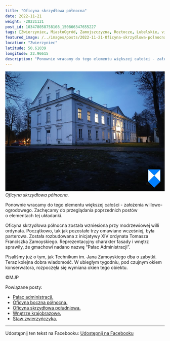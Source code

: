 ```yaml
---
title: "Oficyna skrzydłowa północna"
date: 2022-11-21
weight: -20221121
post_id: 103478058758108_150866347655227
tags: [Zwierzyniec, MiastoOgród, Zamojszczyzna, Roztocze, Lubelskie, villarestituta, turystyka, dziedzictwo, zabytki, krajobrazy]
featured_image: /../images/posts/2022-11-21-Oficyna-skrzydlowa-polnocna.jpg
location: "Zwierzyniec"
latitude: 50.61039
longitude: 22.96615
description: "Ponownie wracamy do tego elementu większej całości - założenia willowo-ogrodowego. Zachęcamy do przeglądania poprzednich postów o elementach tej układ..."
---
```


![Oficyna skrzydłowa północna.](/images/posts/2022-11-21-Oficyna-skrzydlowa-polnocna.jpg)
*Oficyna skrzydłowa północna.*

Ponownie wracamy do tego elementu większej całości - założenia willowo-ogrodowego. Zachęcamy do przeglądania poprzednich postów o elementach tej układanki.

Oficyna skrzydłowa północna została wzniesiona przy modrzewiowej willi ordynata. Początkowo, tak jak pozostałe trzy omawiane wcześniej, była parterowa. Została rozbudowana z inicjatywy XIV ordynata Tomasza Franciszka Zamoyskiego. Reprezentacyjny charakter fasady i wnętrz sprawiły, że gmachowi nadano nazwę “Pałac Administracji”.

Pisaliśmy już o tym, jak Technikum im. Jana Zamoyskiego dba o zabytki. Teraz kolejna dobra wiadomość. W ubiegłym tygodniu, pod czujnym okiem konserwatora, rozpoczęła się wymiana okien tego obiektu.



©MJP

Powiązane posty:
- [Pałac administracji.](/posts/Palac-administracji)
- [Oficyna boczna północna.](/posts/Oficyna-boczna-polnocna)
- [Oficyna skrzydłowa południowa.](/posts/Oficyna-skrzydlowa-poludniowa)
- [Wnętrze krajobrazowe.](/posts/Wnetrze-krajobrazowe)
- [Staw zwierzyńczyka.](/posts/Staw-zwierzynczyka)


---

Udostępnij ten tekst na Facebooku:
[Udostępnij na Facebooku](https://www.facebook.com/sharer/sharer.php?u=https://stowarzyszeniewachniewskiej.pl/posts/Oficyna-skrzydlowa-polnocna)

<script type="application/ld+json">
{
  "@context": "https://schema.org",
  "@type": "BlogPosting",
  "headline": "Oficyna skrzydłowa północna.",
  "datePublished": "2022-11-21",
  "dateModified": "2022-11-21",
  "author": {
    "@type": "Person",
    "name": "Michał Jan Patyk"
  },
  "publisher": {
    "@type": "Organization",
    "name": "Stowarzyszenie im. Aleksandry Wachniewskiej",
    "logo": {
      "@type": "ImageObject",
      "url": "https://stowarzyszeniewachniewskiej.pl/images/logo/logo.svg"
    }
  },
  "mainEntityOfPage": {
    "@type": "WebPage",
    "@id": "https://stowarzyszeniewachniewskiej.pl/posts/Oficyna-skrzydlowa-polnocna"
  },
  "image": {
    "@type": "ImageObject",
    "url": "https://stowarzyszeniewachniewskiej.pl/images/posts/2022-11-21-Oficyna-skrzydlowa-polnocna.jpg"
  },
  "articleSection": "Dziedzictwo Kulturowe i Zabytki",
  "keywords": "Zwierzyniec, MiastoOgród, Zamojszczyzna, Roztocze, Lubelskie, villarestituta, turystyka, dziedzictwo, zabytki, krajobrazy",
  "wordCount": 88,
  "articleBody": "Ponownie wracamy do tego elementu większej całości - założenia willowo-ogrodowego. Zachęcamy do przeglądania poprzednich postów o elementach tej układanki.\n\nOficyna skrzydłowa północna została wzniesiona przy modrzewiowej willi ordynata. Początkowo, tak jak pozostałe trzy omawiane wcześniej, była parterowa. Została rozbudowana z inicjatywy XIV ordynata Tomasza Franciszka Zamoyskiego. Reprezentacyjny charakter fasady i wnętrz sprawiły, że gmachowi nadano nazwę “Pałac Administracji”.\n\nPisaliśmy już o tym, jak Technikum im. Jana Zamoyskiego dba o zabytki. Teraz kolejna dobra wiadomość. W ubiegłym tygodniu, pod czujnym okiem konserwatora, rozpoczęła się wymiana okien tego obiektu.\n \n         \n\n©MJP",
  "description": "Odkryj piękno Zwierzyńca i jego zabytki.",
  "copyrightHolder": {
    "@type": "Person",
    "name": "Michał Jan Patyk"
  }
}
</script>
<script type="application/ld+json">
{
  "@context": "https://schema.org",
  "@type": "BreadcrumbList",
  "itemListElement": [
    {
      "@type": "ListItem",
      "position": 1,
      "name": "Home",
      "item": "https://stowarzyszeniewachniewskiej.pl"
    },
    {
      "@type": "ListItem",
      "position": 2,
      "name": "posts",
      "item": "https://stowarzyszeniewachniewskiej.pl/posts"
    },
    {
      "@type": "ListItem",
      "position": 3,
      "name": "Oficyna skrzydłowa północna.",
      "item": "https://stowarzyszeniewachniewskiej.pl/posts/Oficyna-skrzydlowa-polnocna"
    }
  ]
}
</script>
